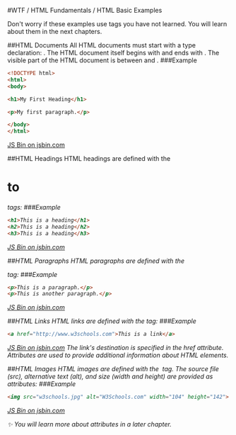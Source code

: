 #WTF / HTML Fundamentals / HTML Basic Examples

Don't worry if these examples use tags you have not learned.
You will learn about them in the next chapters.

##HTML Documents
All HTML documents must start with a type declaration: **<!DOCTYPE html>**.
The HTML document itself begins with **<html>** and ends with **</html>**.
The visible part of the HTML document is between **<body>** and **</body>**.
###Example
```html
<!DOCTYPE html>
<html>
<body>

<h1>My First Heading</h1>

<p>My first paragraph.</p>

</body>
</html>
```
<a class="jsbin-embed" href="http://jsbin.com/lowoxu/embed?html,output">JS Bin on jsbin.com</a><script src="http://static.jsbin.com/js/embed.min.js?3.35.9"></script>

##HTML Headings
HTML headings are defined with the <h1> to <h6> tags:
###Example
```html
<h1>This is a heading</h1>
<h2>This is a heading</h2>
<h3>This is a heading</h3>
```
<a class="jsbin-embed" href="http://jsbin.com/lowoxu/embed?html,output">JS Bin on jsbin.com</a><script src="http://static.jsbin.com/js/embed.min.js?3.35.9"></script>

##HTML Paragraphs
HTML paragraphs are defined with the <p> tag:
###Example
```html
<p>This is a paragraph.</p>
<p>This is another paragraph.</p>
```
<a class="jsbin-embed" href="http://jsbin.com/lowoxu/embed?html,output">JS Bin on jsbin.com</a><script src="http://static.jsbin.com/js/embed.min.js?3.35.9"></script>

##HTML Links
HTML links are defined with the **<a>** tag:
###Example
```html
<a href="http://www.w3schools.com">This is a link</a>
```
<a class="jsbin-embed" href="http://jsbin.com/lowoxu/embed?html,output">JS Bin on jsbin.com</a><script src="http://static.jsbin.com/js/embed.min.js?3.35.9"></script>
The link's destination is specified in the href attribute. 
Attributes are used to provide additional information about HTML elements.

##HTML Images
HTML images are defined with the <img> tag.
The source file (src), alternative text (alt), and size (width and height) are provided as attributes:
###Example
```html
<img src="w3schools.jpg" alt="W3Schools.com" width="104" height="142">
```
<a class="jsbin-embed" href="http://jsbin.com/lowoxu/embed?html,output">JS Bin on jsbin.com</a><script src="http://static.jsbin.com/js/embed.min.js?3.35.9"></script>

:sparkles: You will learn more about attributes in a later chapter.
